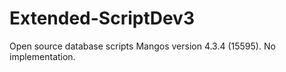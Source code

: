 Extended-ScriptDev3
===================
Open source database scripts Mangos version 4.3.4 (15595). No implementation.
